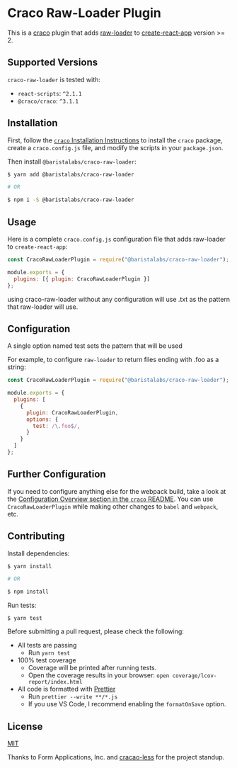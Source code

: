 # Craco Raw-Loader Plugin

This is a [craco](https://github.com/sharegate/craco) plugin that adds [raw-loader](https://github.com/webpack-contrib/raw-loader) to [create-react-app](https://facebook.github.io/create-react-app/) version >= 2.

## Supported Versions

`craco-raw-loader` is tested with:

- `react-scripts`: `^2.1.1`
- `@craco/craco`: `^3.1.1`

## Installation

First, follow the [`craco` Installation Instructions](https://github.com/sharegate/craco/blob/master/packages/craco/README.md##installation) to install the `craco` package, create a `craco.config.js` file, and modify the scripts in your `package.json`.

Then install `@baristalabs/craco-raw-loader`:

```bash
$ yarn add @baristalabs/craco-raw-loader

# OR

$ npm i -S @baristalabs/craco-raw-loader
```

## Usage

Here is a complete `craco.config.js` configuration file that adds raw-loader to `create-react-app`:

```js
const CracoRawLoaderPlugin = require("@baristalabs/craco-raw-loader");

module.exports = {
  plugins: [{ plugin: CracoRawLoaderPlugin }]
};
```

using craco-raw-loader without any configuration will use .txt as the pattern that raw-loader will use.

## Configuration

A single option named test sets the pattern that will be used

For example, to configure `raw-loader` to return files ending with .foo as a string:

```js
const CracoRawLoaderPlugin = require("@baristalabs/craco-raw-loader");

module.exports = {
  plugins: [
    {
      plugin: CracoRawLoaderPlugin,
      options: {
        test: /\.foo$/,
      }
    }
  ]
};
```

## Further Configuration

If you need to configure anything else for the webpack build, take a look at the
[Configuration Overview section in the `craco` README](https://github.com/sharegate/craco/blob/master/packages/craco/README.md#configuration-overview). You can use `CracoRawLoaderPlugin` while making other changes to `babel` and `webpack`, etc.

## Contributing

Install dependencies:

```bash
$ yarn install

# OR

$ npm install
```

Run tests:

```
$ yarn test
```

Before submitting a pull request, please check the following:

- All tests are passing
  - Run `yarn test`
- 100% test coverage
  - Coverage will be printed after running tests.
  - Open the coverage results in your browser: `open coverage/lcov-report/index.html`
- All code is formatted with [Prettier](https://prettier.io/)
  - Run `prettier --write **/*.js`
  - If you use VS Code, I recommend enabling the `formatOnSave` option.

## License

[MIT](./LICENSE)

Thanks to Form Applications, Inc. and [cracao-less](https://github.com/FormAPI/craco-less) for the project standup.
